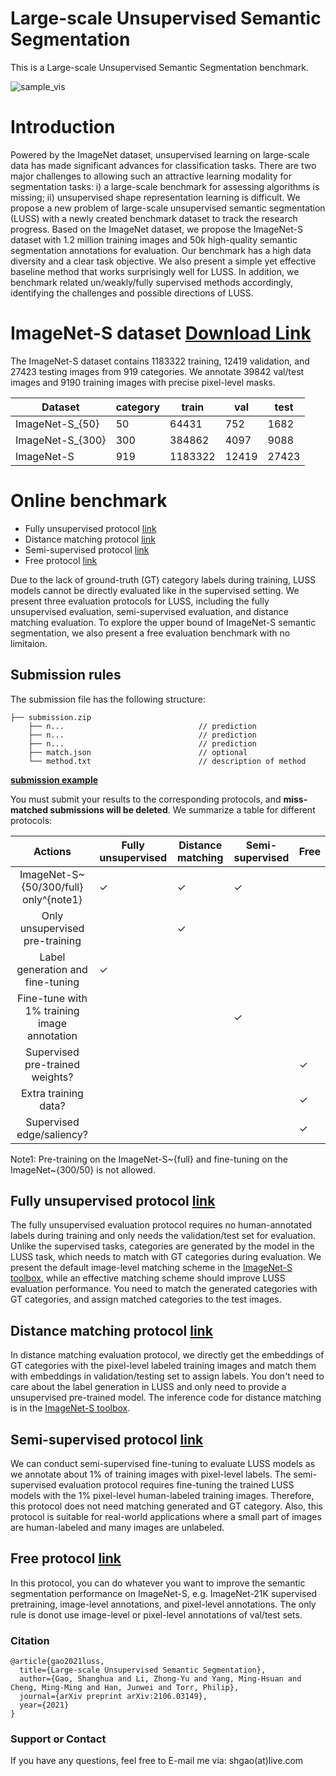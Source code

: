 # Large-scale Unsupervised Semantic Segmentation

This is a Large-scale Unsupervised Semantic Segmentation benchmark.

![sample_vis](https://user-images.githubusercontent.com/20515144/149650063-cd28c7aa-2062-4379-a326-4dcd593495a5.jpg)

# Introduction

Powered by the ImageNet dataset, unsupervised learning on large-scale data has made significant advances for classification tasks. There are two major challenges to allowing such an attractive learning modality for segmentation tasks: i) a large-scale benchmark for assessing algorithms is missing; ii) unsupervised shape representation learning is difficult. We propose a new problem of large-scale unsupervised semantic segmentation (LUSS) with a newly created benchmark dataset to track the research progress. Based on the
ImageNet dataset, we propose the ImageNet-S dataset with 1.2 million training images and 50k high-quality semantic segmentation annotations for evaluation. Our benchmark has a high data diversity and a clear task objective. We also present a simple yet effective baseline method that works surprisingly well for LUSS. In addition, we benchmark related un/weakly/fully supervised methods accordingly, identifying the challenges and possible directions of LUSS.

# ImageNet-S dataset [Download Link](https://github.com/UnsupervisedSemanticSegmentation/ImageNet-S)

The ImageNet-S dataset contains 1183322 training, 12419 validation, and 27423 testing images from 919 categories. We annotate 39842 val/test images and 9190 training images with precise pixel-level masks.

| Dataset | category | train   | val   | test  |
|------------------|----------|---------|-------|-------|
| ImageNet-S_{50}  | 50       | 64431   | 752   | 1682  |
| ImageNet-S_{300} | 300      | 384862  | 4097  | 9088  |
| ImageNet-S        | 919      | 1183322 | 12419 | 27423 |

# Online benchmark
* Fully unsupervised protocol [link](https://codalab.lisn.upsaclay.fr/competitions/1317)
* Distance matching protocol [link](https://codalab.lisn.upsaclay.fr/competitions/1315)
* Semi-supervised protocol [link](https://codalab.lisn.upsaclay.fr/competitions/1318)
* Free protocol [link](https://codalab.lisn.upsaclay.fr/competitions/1316)

Due to the lack of ground-truth (GT) category labels during training, 
LUSS models cannot be directly evaluated like in the supervised setting.
We present three evaluation protocols for LUSS, including the fully unsupervised evaluation, 
semi-supervised evaluation, and distance matching evaluation.
To explore the upper bound of ImageNet-S semantic segmentation, 
we also present a free evaluation benchmark with no limitaion.

## Submission rules

The submission file has the following structure:

```
├── submission.zip
    ├── n...                              // prediction
    ├── n...                              // prediction
    ├── n...                              // prediction
    ├── match.json                        // optional
    └── method.txt                        // description of method
```

**[submission example]()**

You must submit your results to the corresponding protocols, and **miss-matched submissions will be deleted**.
We summarize a table for different protocols:

|      Actions          | Fully unsupervised | Distance matching | Semi-supervised | Free |
|:---------------------:|--------------------|-------------------|-----------------|------|
| ImageNet-S~{50/300/full} only^{note1}   |     ✓                |     ✓   |     ✓          |      |
| Only unsupervised pre-training   |                    |        ✓            |                 |      |
| Label generation and fine-tuning         |        ✓             |                    |                 |      |
| Fine-tune with 1% training image annotation   |                    |                   |       ✓            |      |
| Supervised pre-trained weights? |                    |                   |                 | ✓    |
| Extra training data?  |                    |                   |                 |    ✓   |
| Supervised edge/saliency?  |                    |                   |                 |    ✓   |

Note1: Pre-training on the ImageNet-S~{full} and fine-tuning on the ImageNet~{300/50} is not allowed.

## Fully unsupervised protocol [link](https://codalab.lisn.upsaclay.fr/competitions/1317)

The fully unsupervised evaluation protocol requires no human-annotated labels during training and only needs the validation/test set for evaluation. Unlike the supervised tasks, categories are generated by the model in the LUSS task, which needs to match with GT categories during evaluation. 
We present the default image-level matching scheme in the [ImageNet-S toolbox](https://github.com/UnsupervisedSemanticSegmentation/ImageNet-S), 
while an effective matching scheme should improve LUSS evaluation performance.
You need to match the generated categories with GT categories, and assign matched categories to the test images.

## Distance matching protocol [link](https://codalab.lisn.upsaclay.fr/competitions/1315)

In distance matching evaluation protocol, 
we directly get the embeddings of GT categories with
the pixel-level labeled training images
and match them with embeddings in validation/testing set to assign labels.
You don't need to care about the label generation in LUSS and only need to provide a unsupervised pre-trained model.
The inference code for distance matching is in the  [ImageNet-S toolbox](https://github.com/UnsupervisedSemanticSegmentation/ImageNet-S).   

## Semi-supervised protocol [link](https://codalab.lisn.upsaclay.fr/competitions/1318)

We can conduct semi-supervised fine-tuning to evaluate LUSS models
as we annotate about 1% of training images with pixel-level labels.
The semi-supervised evaluation protocol requires fine-tuning the trained LUSS models
with the 1% pixel-level human-labeled training images.
Therefore, this protocol does not need matching generated and GT category.
Also, this protocol is suitable for real-world applications where
a small part of images are human-labeled and many images are unlabeled.

## Free protocol [link](https://codalab.lisn.upsaclay.fr/competitions/1316)

In this protocol, you can do whatever you want to improve the semantic segmentation performance on ImageNet-S, 
e.g. ImageNet-21K supervised pretraining, image-level annotations, and pixel-level annotations.
The only rule is donot use image-level or pixel-level annotations of val/test sets.

### Citation

```
@article{gao2021luss,
  title={Large-scale Unsupervised Semantic Segmentation},
  author={Gao, Shanghua and Li, Zhong-Yu and Yang, Ming-Hsuan and Cheng, Ming-Ming and Han, Junwei and Torr, Philip},
  journal={arXiv preprint arXiv:2106.03149},
  year={2021}
}
```

### Support or Contact

If you have any questions, feel free to E-mail me via: shgao(at)live.com
